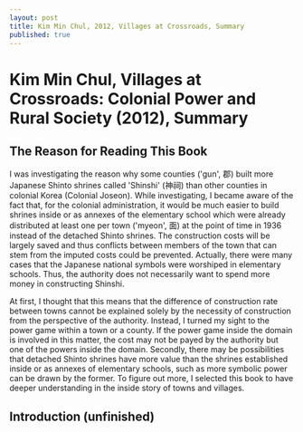 ```yaml
---
layout: post
title: Kim Min Chul, 2012, Villages at Crossroads, Summary
published: true
---
```


# Kim Min Chul, Villages at Crossroads: Colonial Power and Rural Society (2012), Summary

## The Reason for Reading This Book

I was investigating the reason why some counties ('gun', 郡) built more Japanese Shinto shrines called 'Shinshi' (神祠) than other counties in colonial Korea (Colonial Joseon). While investigating, I became aware of the fact that, for the colonial administration, it would be much easier to build shrines inside or as annexes of the elementary school which were already distributed at least one per town ('myeon', 面) at the point of time in 1936 instead of the detached Shinto shrines. The construction costs will be largely saved and thus conflicts between members of the town that can stem from the imputed costs could be prevented. Actually, there were many cases that the Japanese national symbols were worshiped in elementary schools. Thus, the authority does not necessarily want to spend more money in constructing Shinshi.

At first, I thought that this means that the difference of construction rate between towns cannot be explained solely by the necessity of construction from the perspective of the authority. Instead, I turned my sight to the power game within a town or a county. If the power game inside the domain is involved in this matter, the cost may not be payed by the authority but one of the powers inside the domain. Secondly, there may be possibilities that detached Shinto shrines have more value than the shrines established inside or as annexes of elementary schools, such as more symbolic power can be drawn by the former. To figure out more, I selected this book to have deeper understanding in the inside story of towns and villages.

## Introduction (unfinished)
